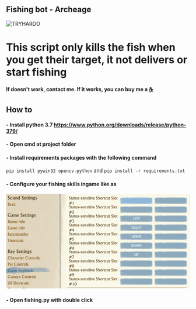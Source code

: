 ## Fishing bot - Archeage

![TRYHARDO](./giphy.gif)

# This script only kills the fish when you get their target, it not delivers or start fishing

#### If doesn't work, contact me. If it works, you can buy me a [☕](https://www.buymeacoffee.com/gamoridev)

## How to

#### - Install python 3.7 https://www.python.org/downloads/release/python-379/

#### - Open cmd at project folder

#### - Install requirements packages with the following command

`pip install pywin32 opencv-python`
and
`pip install -r requirements.txt`

#### - Configure your fishing skills ingame like as

![keybinds](./keybinds.png)

#### - Open fishing.py with double click

